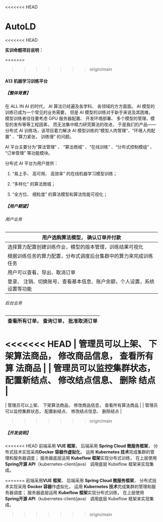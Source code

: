 <<<<<<< HEAD
# AutoLD
<<<<<<< HEAD

**实训命题项目说明：**

=======
>>>>>>> origin/main
#### A13 机器学习训练平台

##### 【整体背景】

在 ALL IN AI 的时代， AI 算法已经遍及各学科、 各领域的方方面面。 AI 模型的训练已成为一个常见的业务需要， 但是 AI 模型的训练对于新手来说及其困难， 模型训练者往往要考虑 GPU 服务器配置、 开发环境部署、 多个模型的管理、模型的发布等等工程因素， 而无法集中精力研究算法的改进， 于是我们的产品——分布式 AI 训练场，该项目着力解决 AI 模型训练的“模型人肉管理”、“环境人肉配置” 、“算力紧张， 训练慢” 的问题。

AI 平台主要分为“算法管理” 、 “算法商城” 、“在线训练” 、“分布式控制模组” 、 “订单管理” 等功能模块。

分布式 AI 平台为用户提供：

1. “易上手、 高可用、 高效率” 的在线机器学习模型训练；

2. “多样化” 的算法商城；

3. “全方位、 细粒度” 的算法模型和算法性能可视化；

##### 【用户期望】

###### 用户业务

| 用户选购算法模型， 确认订单并付款                            |
| ------------------------------------------------------------ |
| 选择算力配置创建训练作业，模型的版本管理，训练结果可视化 |
| 根据训练任务的算力配置，分布式调度后台集群中的算力来完成训练任务 |
| 用户可以查看、导出、取消订单                               |
| 登录、 注销、切换账号、查看基本信息、账户余额，个人设置，系统设置等功能 |


 ###### 后台业务

| 查看所有订单， 查询订单， 批准取消订单                       |
| ------------------------------------------------------------ |
<<<<<<< HEAD
| 管理员可以上架、 下架算法商品， 修改商品信息， 查看所有算   法商品 |
| 管理员可以监控集群状态， 配置新结点、 修改结点信息、 删除   结点 |
=======
| 管理员可以上架、 下架算法商品， 修改商品信息， 查看所有算法商品 |
| 管理员可以监控集群状态， 配置新结点、 修改结点信息、 删除结点 |
>>>>>>> origin/main


 

##### 【开发说明】

<<<<<<< HEAD
前端采用 **VUE 框架**， 后端采用 **Spring Cloud 微服务框架**， 分布式技术实现采用**Docker 容器作虚拟化**， 运用 **Kubernetes 技术**完成集群的管理和服务器调度； 服务器底层运用 **Kubeflow 框架**实现分布式训练， 在上层使用**Spring开源 API**（kubernetes-client/java） 调用底层 Kubeflow 框架来实现集成。

 
=======
前端采用**VUE 框架**， 后端采用 **Spring Cloud 微服务框架**， 分布式技术实现采用 **Docker 容器**作虚拟化， 运用 **Kubernetes 技术**完成集群的管理和服务器调度； 服务器底层运用 **Kubeflow 框架**实现分布式训练， 在上层使用 **Spring开源 API**（kubernetes-client/java） 调用底层 Kubeflow 框架来实现集成。
>>>>>>> origin/main
